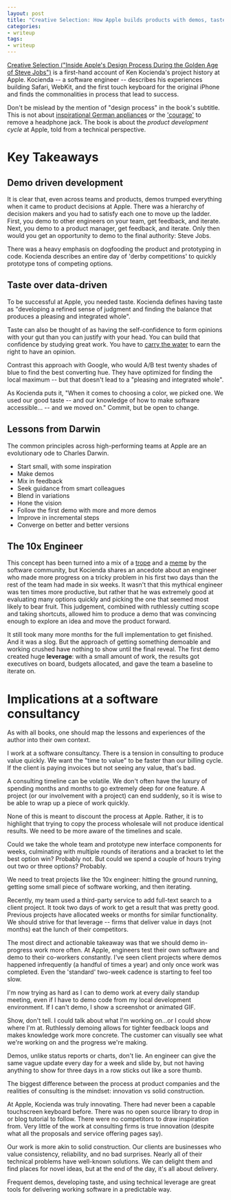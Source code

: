 ```yaml
---
layout: post
title: "Creative Selection: How Apple builds products with demos, taste, and leverage"
categories:
- writeup
tags:
- writeup
---
```


[Creative Selection ("Inside Apple's Design Process During the Golden Age of Steve Jobs")][book] is a first-hand account of Ken Kocienda's project history at Apple. Kocienda -- a software engineer -- describes his experiences building Safari, WebKit, and the first touch keyboard for the original iPhone and finds the commonalities in process that lead to success.

Don't be mislead by the mention of "design process" in the book's subtitle. This is not about [inspirational German appliances][braun] or the ['courage'][courage] to remove a headphone jack. The book is about the *product development cycle* at Apple, told from a technical perspective.

# Key Takeaways

## Demo driven development
It is clear that, even across teams and products, demos trumped everything when it came to product decisions at Apple. There was a hierarchy of decision makers and you had to satisfy each one to move up the ladder. First, you demo to other engineers on your team, get feedback, and iterate. Next, you demo to a product manager, get feedback, and iterate. Only then would you get an opportunity to demo to the final authority: Steve Jobs.

There was a heavy emphasis on dogfooding the product and prototyping in code. Kocienda describes an entire day of 'derby competitions' to quickly prototype tons of competing options.

## Taste over data-driven
To be successful at Apple, you needed taste. Kocienda defines having taste as "developing a refined sense of judgment and finding the balance that produces a pleasing and integrated whole".

Taste can also be thought of as having the self-confidence to form opinions with your gut than you can justify with your head. You can build that confidence by studying great work. You have to [carry the water][water] to earn the right to have an opinion.

Contrast this approach with Google, who would A/B test twenty shades of blue to find the best converting hue. They have optimized for finding the local maximum -- but that doesn't lead to a "pleasing and integrated whole".

As Kocienda puts it, "When it comes to choosing a color, we picked one. We used our good taste -- and our knowledge of how to make software accessible... -- and we moved on." Commit, but be open to change.

## Lessons from Darwin
The common principles across high-performing teams at Apple are an evolutionary ode to Charles Darwin.

* Start small, with some inspiration
* Make demos
* Mix in feedback
* Seek guidance from smart colleagues
* Blend in variations
* Hone the vision
* Follow the first demo with more and more demos
* Improve in incremental steps
* Converge on better and better versions

## The 10x Engineer
This concept has been turned into a mix of a [trope][ten1] and a [meme][ten2] by the software community, but Kocienda shares an ancedote about an engineer who made more progress on a tricky problem in his first two days than the rest of the team had made in six weeks. It wasn't that this mythical engineer was ten times more productive, but rather that he was extremely good at evaluating many options quickly and picking the one that seemed most likely to bear fruit. This judgement, combined with ruthlessly cutting scope and taking shortcuts, allowed him to produce a demo that was convincing enough to explore an idea and move the product forward.

It still took many more months for the full implementation to get finished. And it was a slog. But the approach of getting something demoable and working crushed have nothing to show until the final reveal. The first demo created huge **leverage**: with a small amount of work, the results got executives on board, budgets allocated, and gave the team a baseline to iterate on.

# Implications at a software consultancy
As with all books, one should map the lessons and experiences of the author into their own context.

I work at a software consultancy. There is a tension in consulting to produce value quickly. We want the "time to value" to be faster than our billing cycle. If the client is paying invoices but not seeing any value, that's bad.

A consulting timeline can be volatile. We don't often have the luxury of spending months and months to go extremely deep for one feature. A project (or our involvement with a project) can end suddenly, so it is wise to be able to wrap up a piece of work quickly.

None of this is meant to discount the process at Apple. Rather, it is to highlight that trying to copy the process wholesale will not produce identical results. We need to be more aware of the timelines and scale.

Could we take the whole team and prototype new interface components for weeks, culminating with multiple rounds of iterations and a bracket to let the best option win? Probably not. But could we spend a couple of hours trying out two or three options? Probably.

We need to treat projects like the 10x engineer: hitting the ground running, getting some small piece of software working, and then iterating.

Recently, my team used a third-party service to add full-text search to a client project. It took two days of work to get a result that was pretty good. Previous projects have allocated weeks or months for similar functionality. We should strive for that leverage -- firms that deliver value in days (not months) eat the lunch of their competitors.

The most direct and actionable takeaway was that we should demo in-progress work more often. At Apple, engineers test their own software and demo to their co-workers constantly. I've seen client projects where demos happened infrequently (a handful of times a year) and only once work was completed. Even the 'standard' two-week cadence is starting to feel too slow.

I'm now trying as hard as I can to demo work at every daily standup meeting, even if I have to demo code from my local development environment. If I can't demo, I show a screenshot or animated GIF.

Show, don't tell. I could talk about what I'm working on...or I could show where I'm at. Ruthlessly demoing allows for tighter feedback loops and makes knowledge work more concrete. The customer can visually see what we're working on and the progress we're making.

Demos, unlike status reports or charts, don't lie. An engineer can give the same vague update every day for a week and slide by, but not having anything to show for three days in a row sticks out like a sore thumb.

The biggest difference between the process at product companies and the realities of consulting is the mindset: innovation vs solid construction.

At Apple, Kocienda was truly innovating. There had never been a capable touchscreen keyboard before. There was no open source library to drop in or blog tutorial to follow. There were no competitors to draw inspiration from. Very little of the work at consulting firms is true innovation (despite what all the proposals and service offering pages say).

Our work is more akin to solid construction. Our clients are businesses who value consistency, reliability, and no bad surprises. Nearly all of their technical problems have well-known solutions. We can delight them and find places for novel ideas, but at the end of the day, it's all about delivery.

Frequent demos, developing taste, and using technical leverage are great tools for delivering working software in a predictable way.

[book]: https://www.amazon.com/dp/B079DVT6VP
[braun]: https://www.cultofmac.com/188753/the-braun-products-that-inspired-apples-iconic-designs-gallery/
[courage]: https://www.theverge.com/2016/9/7/12838024/apple-iphone-7-plus-headphone-jack-removal-courage
[water]: https://soundcloud.com/seekingwisdom/sw-classics-carry-the-water
[ten1]: https://thenewstack.io/10x-programmer-just-jerk/
[ten2]: https://twitter.com/search?q=10x%20engineer&src=typd

